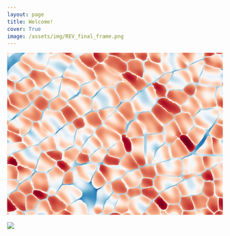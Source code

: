 ```yaml
---
layout: page
title: Welcome!
cover: True
image: /assets/img/REV_final_frame.png
---
```


![Full-width image](assets/img/final_frame_hist.png)

<div class="hero">
  <img class="feature-img" src="{{assets/img/final_frame_hist.png}}" />
</div>
